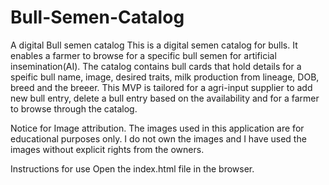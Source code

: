 # Bull-Semen-Catalog
A digital Bull semen catalog
This is a digital semen catalog for bulls. It enables a farmer to browse for a specific bull semen for artificial insemination(AI). The catalog contains bull cards that hold details for a speific bull name, image, desired traits, milk production from lineage, DOB, breed and the breeer. This MVP is tailored for a agri-input supplier to add new bull entry, delete a bull entry based on the availability and for a farmer to browse through the catalog.

Notice for Image attribution.
The images used in this application are for educational purposes only. I do not own the images and I have used the images without explicit rights from the owners.

Instructions for use
Open the index.html file in the browser.